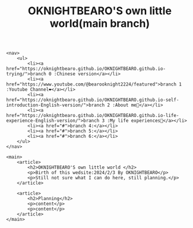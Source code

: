 <html>
<head>
    <title>My Blog</title>
    <link rel="stylesheet" type="text/css" href="style.css">
</head>
<body>
    <header>
        <h1>OKNIGHTBEARO'S own little world(main branch)</h1>
    </header>

    <nav>
        <ul>
            <li><a href="https://oknightbearo.github.io/OKNIGHTBEARO.github.io-trying/">branch 0 :Chinese version</a></li>
            <li><a href="https://www.youtube.com/@bearooknight2224/featured">branch 1 :Youtube Channel❤️</a></li>
            <li><a href="https://oknightbearo.github.io/OKNIGHTBEARO.github.io-self-introduction-English-version/">branch 2 :About me🐧</a></li>
            <li><a href="https://oknightbearo.github.io/OKNIGHTBEARO.github.io-life-experience-English-version/">branch 3 :My life experiences🌲</a></li>
            <li><a href="#">branch 4:</a></li>
            <li><a href="#">branch 5:</a></li>
            <li><a href="#">branch 6:</a></li>
        </ul>
    </nav>

    <main>
        <article>
            <h2>OKNIGHTBEARO'S own little world </h2>
            <p>Birth of this wedsite:2024/2/3 By OKNIGHTBEARO</p>
            <p>Still not sure what I can do here, still planning.</p>
        </article>

        <article>
            <h2>Planning</h2>
            <p>content</p>
            <p>content</p>
        </article>
    </main>
